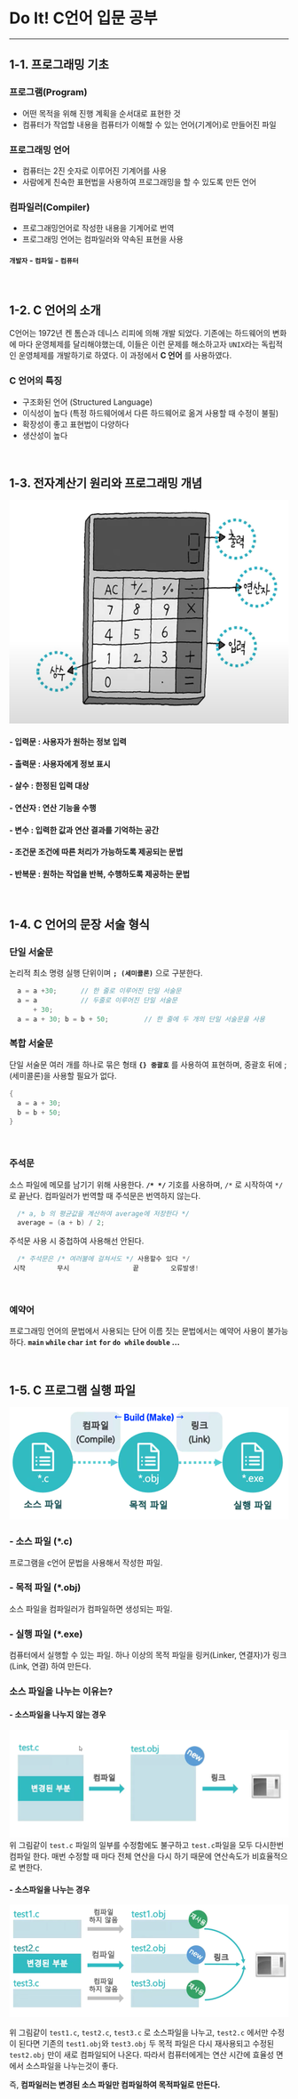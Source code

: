 # Do It! C언어 입문 공부

---

## 1-1. 프로그래밍 기초

### 프로그램(Program)
  - 어떤 목적을 위해 진행 계획을 순서대로 표현한 것
  - 컴퓨터가 작업할 내용을 컴퓨터가 이해할 수 있는 언어(기계어)로 만들어진 파일

### 프로그래밍 언어
  - 컴퓨터는 2진 숫자로 이루어진 기계어를 사용
  - 사람에게 친숙한 표현법을 사용하여 프로그래밍을 할 수 있도록 만든 언어

### 컴파일러(Compiler)
   - 프로그래밍언어로 작성한 내용을 기계어로 번역
   - 프로그래밍 언어는 컴파일러와 약속된 표현을 사용

  #### `개발자` - `컴파일` - `컴퓨터`

<br>

## 1-2. C 언어의 소개

C언어는 1972년 켄 톰슨과 데니스 리피에 의해 개발 되었다.
기존에는 하드웨어의 변화에 마다 운영체제를 달리해야했는데, 이들은 이런 문제를 해소하고자 `UNIX`라는 독립적인 운영체제를 개발하기로 하였다. 이 과정에서 __C 언어__ 를 사용하였다.

### C 언어의 특징
  - 구조화된 언어 (Structured Language)
  - 이식성이 높다 (특정 하드웨어에서 다른 하드웨어로 옮겨 사용할 때 수정이 불필)
  - 확장성이 좋고 표현법이 다양하다
  - 생산성이 높다

  <br>

  ## 1-3. 전자계산기 원리와 프로그래밍 개념

  ![계산기](./c_basic_images/c_basic_img1/1.png)

  #### - 입력문 : 사용자가 원하는 정보 입력
  #### - 출력문 : 사용자에게 정보 표시
  #### - 살수 : 한정된 입력 대상
  #### - 연산자 : 연산 기능을 수행
  #### - 변수 : 입력한 값과 연산 결과를 기억하는 공간
  #### - 조건문 조건에 따른 처리가 가능하도록 제공되는 문법
  #### - 반복문 : 원하는 작업을 반복, 수행하도록 제공하는 문법


<br>

## 1-4. C 언어의 문장 서술 형식

### 단일 서술문

  논리적 최소 명령 실행 단위이며 __`; (세미콜론)`__ 으로 구분한다.

  ``` c
    a = a +30;      // 한 줄로 이루어진 단일 서술문
    a = a           // 두줄로 이루어진 단일 서술문
        + 30;
    a = a + 30; b = b + 50;         // 한 줄에 두 개의 단일 서술문을 사용
  ```

### 복합 서술문

  단일 서술문 여러 개를 하나로 묶은 형태
  __`{} 중괄호`__ 를 사용하여 표현하며, 중괄호 뒤에 ;(세미콜론)을 사용할 필요가 없다.

``` c
{
  a = a + 30;
  b = b + 50;
}
```
<br>

### 주석문
  소스 파일에 메모를 남기기 위해 사용한다.
  __`/* */`__ 기호를 사용하며, `/*` 로 시작하여 `*/` 로 끝난다.
  컴파일러가 번역할 때 주석문은 번역하지 않는다.

``` c
  /* a, b 의 평균값을 계산하여 average에 저장한다 */
  average = (a + b) / 2;
```

  주석문 사용 시 중첩하여 사용해선 안된다.

``` c
  /* 주석문은 /* 여러불에 걸쳐서도 */ 사용할수 있다 */
 시작        무시                끝        오류발생!
```

<br>

 ### 예약어
  프로그래밍 언어의 문법에서 사용되는 단어
  이름 짓는 문법에서는 예약어 사용이 불가능하다.
  __`main` `while` `char` `int` `for` `do while` `double` ...__

<br>

## 1-5. C 프로그램 실행 파일
![](./c_basic_images/c_basic_img1/2.png)

  ### - 소스 파일 (*.c)
  프로그램을 c언어 문법을 사용해서 작성한 파일.
  ### - 목적 파일 (*.obj)
  소스 파일을 컴파일러가 컴파일하면 생성되는 파일.
  ### - 실행 파일 (*.exe)
  컴퓨터에서 실행할 수 있는 파일. 하나 이상의 목적 파일을 링커(Linker, 연결자)가 링크(Link, 연결) 하여 만든다.
<br>

  ### 소스 파일을 나누는 이유는?

  #### - 소스파일을 나누지 않는 경우
  ![](./c_basic_images/c_basic_img1/3.png)
  위 그림같이 `test.c` 파일의 일부를 수정함에도 불구하고 `test.c`파일을 모두 다시한번 컴파일 한다. 매번 수정할 때 마다 전체 연산을 다시 하기 때문에 연산속도가 비효율적으로 변한다.

  #### - 소스파일을 나누는 경우
  ![](./c_basic_images/c_basic_img1/4.png)

  위 그림같이 `test1.c`, `test2.c`, `test3.c` 로 소스파일을 나누고, `test2.c` 에서만 수정이 된다면 기존의 `test1.obj`와 `test3.obj` 두 목적 파일은 다시 재사용되고 수정된 `test2.obj` 만이 새로 컴파일되어 나온다. 따라서 컴퓨터에게는 연산 시간에 효율성 면에서 소스파일을 나누는것이 좋다.

  즉, __컴파일러는 변경된 소스 파일만 컴파일하여 목적파일로 만든다.__
